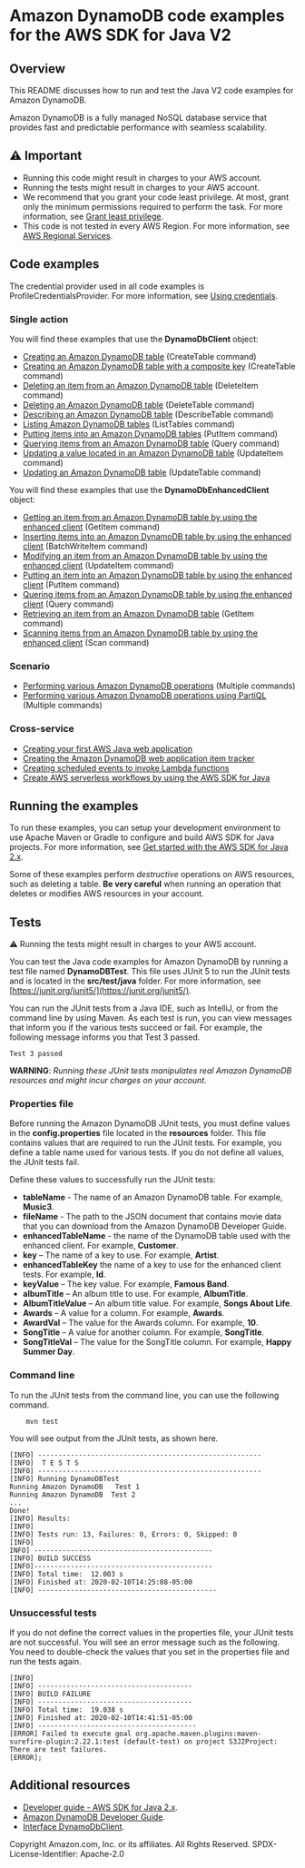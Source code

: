 # Amazon DynamoDB code examples for the AWS SDK for Java V2

## Overview

This README discusses how to run and test the Java V2 code examples for Amazon DynamoDB.

Amazon DynamoDB is a fully managed NoSQL database service that provides fast and predictable performance with seamless scalability.

## ⚠️ Important

-   Running this code might result in charges to your AWS account.
-   Running the tests might result in charges to your AWS account.
-   We recommend that you grant your code least privilege. At most, grant only the minimum permissions required to perform the task. For more information, see [Grant least privilege](https://docs.aws.amazon.com/IAM/latest/UserGuide/best-practices.html#grant-least-privilege).
-   This code is not tested in every AWS Region. For more information, see [AWS Regional Services](https://aws.amazon.com/about-aws/global-infrastructure/regional-product-services).

## Code examples

The credential provider used in all code examples is ProfileCredentialsProvider. For more information, see [Using credentials](https://docs.aws.amazon.com/sdk-for-java/latest/developer-guide/credentials.html).

### Single action

You will find these examples that use the **DynamoDbClient** object:

-   [Creating an Amazon DynamoDB table](https://github.com/picante-io/aws-doc-sdk-examples/blob/main/javav2/example_code/dynamodb/src/main/java/com/example/dynamodb/CreateTable.java) (CreateTable command)
-   [Creating an Amazon DynamoDB table with a composite key](https://github.com/picante-io/aws-doc-sdk-examples/blob/main/javav2/example_code/dynamodb/src/main/java/com/example/dynamodb/CreateTableCompositeKey.java) (CreateTable command)
-   [Deleting an item from an Amazon DynamoDB table](https://github.com/picante-io/aws-doc-sdk-examples/blob/main/javav2/example_code/dynamodb/src/main/java/com/example/dynamodb/DeleteItem.java) (DeleteItem command)
-   [Deleting an Amazon DynamoDB table](https://github.com/picante-io/aws-doc-sdk-examples/blob/main/javav2/example_code/dynamodb/src/main/java/com/example/dynamodb/DeleteTable.java) (DeleteTable command)
-   [Describing an Amazon DynamoDB table](https://github.com/picante-io/aws-doc-sdk-examples/blob/main/javav2/example_code/dynamodb/src/main/java/com/example/dynamodb/DescribeTable.java) (DescribeTable command)
-   [Listing Amazon DynamoDB tables](https://github.com/picante-io/aws-doc-sdk-examples/blob/main/javav2/example_code/dynamodb/src/main/java/com/example/dynamodb/ListTables.java) (ListTables command)
-   [Putting items into an Amazon DynamoDB tables](https://github.com/picante-io/aws-doc-sdk-examples/blob/main/javav2/example_code/dynamodb/src/main/java/com/example/dynamodb/PutItem.java) (PutItem command)
-   [Querying items from an Amazon DynamoDB table](https://github.com/picante-io/aws-doc-sdk-examples/blob/main/javav2/example_code/dynamodb/src/main/java/com/example/dynamodb/Query.java) (Query command)
-   [Updating a value located in an Amazon DynamoDB table](https://github.com/picante-io/aws-doc-sdk-examples/blob/main/javav2/example_code/dynamodb/src/main/java/com/example/dynamodb/UpdateItem.java) (UpdateItem command)
-   [Updating an Amazon DynamoDB table](https://github.com/picante-io/aws-doc-sdk-examples/blob/main/javav2/example_code/dynamodb/src/main/java/com/example/dynamodb/UpdateTable.java) (UpdateTable command)

You will find these examples that use the **DynamoDbEnhancedClient** object:

-   [Getting an item from an Amazon DynamoDB table by using the enhanced client](https://github.com/picante-io/aws-doc-sdk-examples/blob/main/javav2/example_code/dynamodb/src/main/java/com/example/dynamodb/EnhancedGetItem.java) (GetItem command)
-   [Inserting items into an Amazon DynamoDB table by using the enhanced client](https://github.com/picante-io/aws-doc-sdk-examples/blob/main/javav2/example_code/dynamodb/src/main/java/com/example/dynamodb/EnhancedBatchWriteItems.java) (BatchWriteItem command)
-   [Modifying an item from an Amazon DynamoDB table by using the enhanced client](https://github.com/picante-io/aws-doc-sdk-examples/blob/main/javav2/example_code/dynamodb/src/main/java/com/example/dynamodb/EnhancedModifyItem.java) (UpdateItem command)
-   [Putting an item into an Amazon DynamoDB table by using the enhanced client](https://github.com/picante-io/aws-doc-sdk-examples/blob/main/javav2/example_code/dynamodb/src/main/java/com/example/dynamodb/EnhancedPutItem.java) (PutItem command)
-   [Quering items from an Amazon DynamoDB table by using the enhanced client](https://github.com/picante-io/aws-doc-sdk-examples/blob/main/javav2/example_code/dynamodb/src/main/java/com/example/dynamodb/EnhancedQueryRecords.java) (Query command)
-   [Retrieving an item from an Amazon DynamoDB table](https://github.com/picante-io/aws-doc-sdk-examples/blob/main/javav2/example_code/dynamodb/src/main/java/com/example/dynamodb/GetItem.java) (GetItem command)
-   [Scanning items from an Amazon DynamoDB table by using the enhanced client](https://github.com/picante-io/aws-doc-sdk-examples/blob/main/javav2/example_code/dynamodb/src/main/java/com/example/dynamodb/EnhancedScanRecords.java) (Scan command)

### Scenario

-   [Performing various Amazon DynamoDB operations](https://github.com/picante-io/aws-doc-sdk-examples/blob/main/javav2/example_code/dynamodb/src/main/java/com/example/dynamodb/Scenario.java) (Multiple commands)
-   [Performing various Amazon DynamoDB operations using PartiQL](https://github.com/picante-io/aws-doc-sdk-examples/blob/main/javav2/example_code/dynamodb/src/main/java/com/example/dynamodb/ScenarioPartiQ.java) (Multiple commands)

### Cross-service

-   [Creating your first AWS Java web application](https://github.com/picante-io/aws-doc-sdk-examples/tree/main/javav2/usecases/creating_first_project)
-   [Creating the Amazon DynamoDB web application item tracker](https://github.com/picante-io/aws-doc-sdk-examples/tree/main/javav2/usecases/creating_dynamodb_web_app)
-   [Creating scheduled events to invoke Lambda functions](https://github.com/picante-io/aws-doc-sdk-examples/tree/main/javav2/usecases/creating_scheduled_events)
-   [Create AWS serverless workflows by using the AWS SDK for Java](https://github.com/picante-io/aws-doc-sdk-examples/tree/main/javav2/usecases/creating_workflows_stepfunctions)

## Running the examples

To run these examples, you can setup your development environment to use Apache Maven or Gradle to configure and build AWS SDK for Java projects. For more information,
see [Get started with the AWS SDK for Java 2.x](https://docs.aws.amazon.com/sdk-for-java/latest/developer-guide/get-started.html).

Some of these examples perform _destructive_ operations on AWS resources, such as deleting a table. **Be very careful** when running an operation that deletes or modifies AWS resources in your account.

## Tests

⚠️ Running the tests might result in charges to your AWS account.

You can test the Java code examples for Amazon DynamoDB by running a test file named **DynamoDBTest**. This file uses JUnit 5 to run the JUnit tests and is located in the **src/test/java** folder. For more information, see [https://junit.org/junit5/](https://junit.org/junit5/).

You can run the JUnit tests from a Java IDE, such as IntelliJ, or from the command line by using Maven. As each test is run, you can view messages that inform you if the various tests succeed or fail. For example, the following message informs you that Test 3 passed.

    Test 3 passed

**WARNING**: _Running these JUnit tests manipulates real Amazon DynamoDB resources and might incur charges on your account._

### Properties file

Before running the Amazon DynamoDB JUnit tests, you must define values in the **config.properties** file located in the **resources** folder. This file contains values that are required to run the JUnit tests. For example, you define a table name used for various tests. If you do not define all values, the JUnit tests fail.

Define these values to successfully run the JUnit tests:

-   **tableName** - The name of an Amazon DynamoDB table. For example, **Music3**.
-   **fileName** - The path to the JSON document that contains movie data that you can download from the Amazon DynamoDB Developer Guide.
-   **enhancedTableName** - the name of the DynamoDB table used with the enhanced client. For example, **Customer**.
-   **key** – The name of a key to use. For example, **Artist**.
-   **enhancedTableKey** the name of a key to use for the enhanced client tests. For example, **Id**.
-   **keyValue** – The key value. For example, **Famous Band**.
-   **albumTitle** – An album title to use. For example, **AlbumTitle**.
-   **AlbumTitleValue** – An album title value. For example, **Songs About Life**.
-   **Awards** – A value for a column. For example, **Awards**.
-   **AwardVal** – The value for the Awards column. For example, **10**.
-   **SongTitle** – A value for another column. For example, **SongTitle**.
-   **SongTitleVal** – The value for the SongTitle column. For example, **Happy Summer Day**.

### Command line

To run the JUnit tests from the command line, you can use the following command.

    	mvn test

You will see output from the JUnit tests, as shown here.

    [INFO] -------------------------------------------------------
    [INFO]  T E S T S
    [INFO] -------------------------------------------------------
    [INFO] Running DynamoDBTest
    Running Amazon DynamoDB   Test 1
    Running Amazon DynamoDB  Test 2
    ...
    Done!
    [INFO] Results:
    [INFO]
    [INFO] Tests run: 13, Failures: 0, Errors: 0, Skipped: 0
    [INFO]
    INFO] --------------------------------------------
    [INFO] BUILD SUCCESS
    [INFO]--------------------------------------------
    [INFO] Total time:  12.003 s
    [INFO] Finished at: 2020-02-10T14:25:08-05:00
    [INFO] --------------------------------------------

### Unsuccessful tests

If you do not define the correct values in the properties file, your JUnit tests are not successful. You will see an error message such as the following. You need to double-check the values that you set in the properties file and run the tests again.

    [INFO]
    [INFO] --------------------------------------
    [INFO] BUILD FAILURE
    [INFO] --------------------------------------
    [INFO] Total time:  19.038 s
    [INFO] Finished at: 2020-02-10T14:41:51-05:00
    [INFO] ---------------------------------------
    [ERROR] Failed to execute goal org.apache.maven.plugins:maven-surefire-plugin:2.22.1:test (default-test) on project S3J2Project:  There are test failures.
    [ERROR];

## Additional resources

-   [Developer guide - AWS SDK for Java 2.x](https://docs.aws.amazon.com/sdk-for-java/latest/developer-guide/get-started.html).
-   [Amazon DynamoDB Developer Guide](https://docs.aws.amazon.com/amazondynamodb/latest/developerguide/Introduction.html).
-   [Interface DynamoDbClient](https://sdk.amazonaws.com/java/api/latest/software/amazon/awssdk/services/dynamodb/DynamoDbClient.html).

Copyright Amazon.com, Inc. or its affiliates. All Rights Reserved. SPDX-License-Identifier: Apache-2.0
